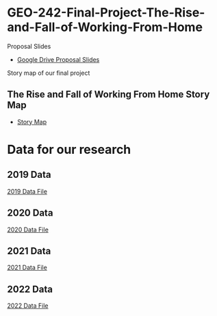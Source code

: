 # GEO-242-Final-Project-The-Rise-and-Fall-of-Working-From-Home
Proposal Slides
- [Google Drive Proposal Slides](https://docs.google.com/presentation/d/1b-aBb-0NgPDPs2hdmt9DKxD30eVPrPK-Nw8GPObZI60/edit#slide=id.p)
  
Story map of our final project 
## The Rise and Fall of Working From Home Story Map
- [Story Map](https://storymaps.arcgis.com/stories/3b9e29857a2d47a78d6f9908430a330c)

# Data for our research
## 2019 Data
[2019 Data File](https://drive.google.com/file/d/1EUk9s-jlTmkzG2H2cssQ6Ok8Oah3fCCy/view)

## 2020 Data
[2020 Data File](https://drive.google.com/file/d/1ftVVR7---clpjWXL5gzF3TeD9yaeDTF1/view)

## 2021 Data 
[2021 Data File](https://drive.google.com/file/d/1ja7sCnNC2wdM-IkhoCgp4nYpZ5Pl_AHo/view)

## 2022 Data
[2022 Data File](https://drive.google.com/file/d/1ftVVR7---clpjWXL5gzF3TeD9yaeDTF1/view)
